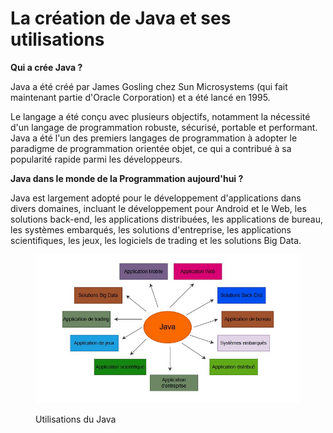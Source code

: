 # La création de Java et ses utilisations

**Qui a crée Java ?**

Java a été créé par James Gosling chez Sun Microsystems (qui fait maintenant partie d'Oracle Corporation) et a été lancé en 1995.&#x20;

Le langage a été conçu avec plusieurs objectifs, notamment la nécessité d'un langage de programmation robuste, sécurisé, portable et performant. Java a été l'un des premiers langages de programmation à adopter le paradigme de programmation orientée objet, ce qui a contribué à sa popularité rapide parmi les développeurs.

**Java dans le monde de la Programmation aujourd'hui ?**

Java est largement adopté pour le développement d'applications dans divers domaines, incluant le développement pour Android et le Web, les solutions back-end, les applications distribuées, les applications de bureau, les systèmes embarqués, les solutions d'entreprise, les applications scientifiques, les jeux, les logiciels de trading et les solutions Big Data.

<figure><img src="../.gitbook/assets/Java_applications.jpg" alt=""><figcaption><p>Utilisations du Java</p></figcaption></figure>

